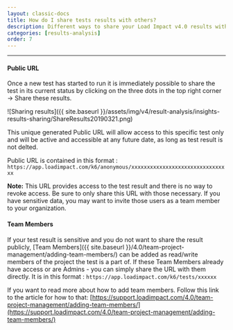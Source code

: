 ```yaml
---
layout: classic-docs
title: How do I share tests results with others?
description: Different ways to share your Load Impact v4.0 results with others on your team
categories: [results-analysis]
order: 7
---
```


***

#### Public URL
Once a new test has started to run it is immediately possible to share the test in its current status by clicking on the three dots in the top right corner -> Share these results.

![Sharing results]({{ site.baseurl }}/assets/img/v4/result-analysis/insights-results-sharing/ShareResults20190321.png)


This unique generated Public URL will allow access to this specific test only and will be active and accessible at any future date, as long as test result is not delted.


Public URL is contained in this format :
`https://app.loadimpact.com/k6/anonymous/xxxxxxxxxxxxxxxxxxxxxxxxxxxxxxxx`

**Note:** This URL provides access to the test result and there is no way to revoke access.  Be sure to only share this URL with those necessary.  If you have sensitive data, you may want to invite those users as a team member to your organization.

#### Team Members

If your test result is sensitive and you do not want to share the result publicly, [Team Members]({{ site.baseurl }}/4.0/team-project-management/adding-team-members/) can be added as read/write members of the project the test is a part of. If these Team Members already have access or are Admins - you can simply share the URL with them directly. It is in this format :
`https://app.loadimpact.com/k6/tests/xxxxxx`

If you want to read more about how to add team members. Follow this link to the article for how to that: [https://support.loadimpact.com/4.0/team-project-management/adding-team-members/](https://support.loadimpact.com/4.0/team-project-management/adding-team-members/)
<!--stackedit_data:
eyJoaXN0b3J5IjpbMTU2NTc4OTM5MCwtOTIyMTc4Nzg0LC0xNz
AyODIzMDkwXX0=
-->